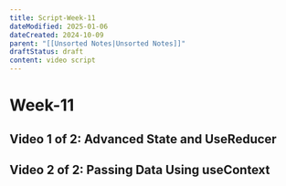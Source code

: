 ```yaml
---
title: Script-Week-11
dateModified: 2025-01-06
dateCreated: 2024-10-09
parent: "[[Unsorted Notes|Unsorted Notes]]"
draftStatus: draft
content: video script
---
```


# Week-11

## Video 1 of 2: Advanced State and UseReducer

## Video 2 of 2: Passing Data Using useContext
